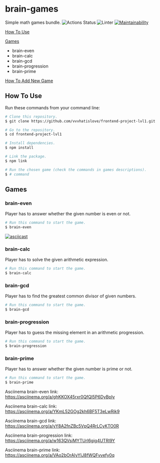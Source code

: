 # brain-games
Simple math games bundle.
![Actions Status](https://github.com/vvvhatislove/frontend-project-lvl1/workflows/hexlet-check/badge.svg)
![Linter](https://github.com/vvvhatislove/frontend-project-lvl1/workflows/Linter/badge.svg)
[![Maintainability](https://api.codeclimate.com/v1/badges/1f6e3b1985ef9c74049e/maintainability)](https://codeclimate.com/github/vvvhatislove/frontend-project-lvl1/maintainability)

<p>
  <a href="#how-to-use">How To Use</a>
</p>  
<p>
  <a href="#games">Games</a>
    <ul>
      <li>brain-even</li>
      <li>brain-calc</li>
      <li>brain-gcd</li>
      <li>brain-progression</a></li>
      <li>brain-prime</li>
    </ul>
</p>
<p>
  <a href="#how-to-add-new-game">How To Add New Game</a>
</p>

## How To Use
Run these commands from your command line:

```bash
# Clone this repository.
$ git clone https://github.com/vvvhatislove/frontend-project-lvl1.git

# Go to the repository.
$ cd frontend-project-lvl1

# Install dependencies.
$ npm install

# Link the package.
$ npm link

# Run the chosen game (check the commands in games descriptions).
$ # command
```

## Games

### brain-even
Player has to answer whether the given number is even or not.
```bash
# Run this command to start the game.
$ brain-even
```
[![asciicast](https://asciinema.org/a/RGXNaf4LkBnw5Pc13XqtRN69o.svg)](https://asciinema.org/a/RGXNaf4LkBnw5Pc13XqtRN69o)

### brain-calc
Player has to solve the given arithmetic expression.
```bash
# Run this command to start the game.
$ brain-calc
```


### brain-gcd
Player has to find the greatest common divisor of given numbers.
```bash
# Run this command to start the game.
$ brain-gcd
```


### brain-progression
Player has to guess the missing element in an arithmetic progression.
```bash
# Run this command to start the game.
$ brain-progression
```


### brain-prime
Player has to answer whether the given number is prime or not.
```bash
# Run this command to start the game.
$ brain-prime
```


Asciinema brain-even link: https://asciinema.org/a/ghKKOX45rxr0QfQI5P6DyBpIy

Asciinema brain-calc link: https://asciinema.org/a/YKmL52GOg2kh6BF5T3eLwRik9

Asciinema brain-gcd link: https://asciinema.org/a/yY8A2fnZBc5VpQ4RrLCyKTO0R

Asciinema brain-progression link: https://asciinema.org/a/w163QVsiMYTUrl6gig4UTRI9Y

Asciinema brain-prime link: https://asciinema.org/a/VAo2bOrAIyYIJ8fWQFvvefy0q
